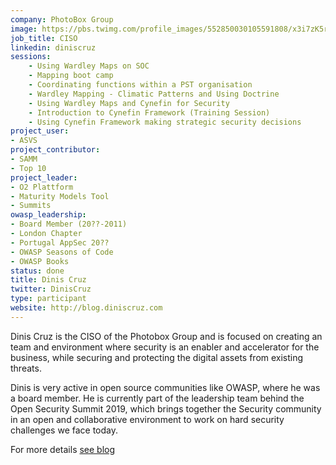 ```yaml
---
company: PhotoBox Group
image: https://pbs.twimg.com/profile_images/552850030105591808/x3i7zK5r_400x400.jpeg
job_title: CISO
linkedin: diniscruz
sessions:
    - Using Wardley Maps on SOC
    - Mapping boot camp
    - Coordinating functions within a PST organisation
    - Wardley Mapping - Climatic Patterns and Using Doctrine
    - Using Wardley Maps and Cynefin for Security
    - Introduction to Cynefin Framework (Training Session)
    - Using Cynefin Framework making strategic security decisions
project_user:
- ASVS
project_contributor:
- SAMM
- Top 10
project_leader:
- O2 Plattform
- Maturity Models Tool
- Summits
owasp_leadership:
- Board Member (20??-2011)
- London Chapter
- Portugal AppSec 20??
- OWASP Seasons of Code
- OWASP Books
status: done
title: Dinis Cruz
twitter: DinisCruz
type: participant
website: http://blog.diniscruz.com
---
```


Dinis Cruz is the CISO of the Photobox Group and is focused on creating an team and environment where security is an enabler and accelerator for the business, while securing and protecting the digital assets from existing threats.

Dinis is very active in open source communities like OWASP, where he was a board member. He is currently part of the leadership team behind the Open Security Summit 2019, which brings together the Security community in an open and collaborative environment to work on hard security challenges we face today.

For more details [see blog](http://blog.diniscruz.com/)